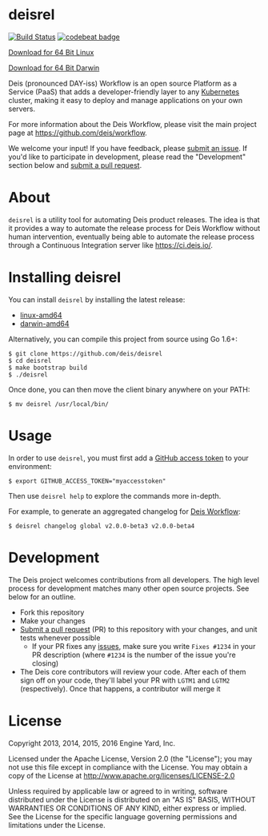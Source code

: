 # deisrel

[![Build Status](https://travis-ci.org/deis/deisrel.svg?branch=master)](https://travis-ci.org/deis/deisrel)
[![codebeat badge](https://codebeat.co/badges/46e06b60-7e4c-4daf-875b-c7c07ee56035)](https://codebeat.co/projects/github-com-deis-deisrel)

[Download for 64 Bit Linux](https://storage.googleapis.com/deisrel/deisrel-latest-linux-amd64)

[Download for 64 Bit Darwin](https://storage.googleapis.com/deisrel/deisrel-latest-darwin-amd64)

Deis (pronounced DAY-iss) Workflow is an open source Platform as a Service (PaaS) that adds a
developer-friendly layer to any [Kubernetes](http://kubernetes.io) cluster, making it easy to
deploy and manage applications on your own servers.

For more information about the Deis Workflow, please visit the main project page at
<https://github.com/deis/workflow>.

We welcome your input! If you have feedback, please [submit an issue][issues]. If you'd like to participate in development, please read the "Development" section below and [submit a pull request][prs].

# About

`deisrel` is a utility tool for automating Deis product releases. The idea is that it provides a
way to automate the release process for Deis Workflow without human intervention, eventually being
able to automate the release process through a Continuous Integration server like <https://ci.deis.io/>.

# Installing deisrel

You can install `deisrel` by installing the latest release:

- [linux-amd64](https://storage.googleapis.com/deisrel/deisrel-latest-linux-amd64)
- [darwin-amd64](https://storage.googleapis.com/deisrel/deisrel-latest-darwin-amd64)

Alternatively, you can compile this project from source using Go 1.6+:

	$ git clone https://github.com/deis/deisrel
	$ cd deisrel
	$ make bootstrap build
	$ ./deisrel

Once done, you can then move the client binary anywhere on your PATH:

	$ mv deisrel /usr/local/bin/

# Usage

In order to use `deisrel`, you must first add a [GitHub access token](https://github.com/settings/tokens) to your environment:

	$ export GITHUB_ACCESS_TOKEN="myaccesstoken"

Then use `deisrel help` to explore the commands more in-depth.

For example, to generate an aggregated changelog for [Deis Workflow][workflow]:

	$ deisrel changelog global v2.0.0-beta3 v2.0.0-beta4

# Development

The Deis project welcomes contributions from all developers. The high level process for development matches many other open source projects. See below for an outline.

* Fork this repository
* Make your changes
* [Submit a pull request][prs] (PR) to this repository with your changes, and unit tests whenever possible
	* If your PR fixes any [issues][issues], make sure you write `Fixes #1234` in your PR description (where `#1234` is the number of the issue you're closing)
* The Deis core contributors will review your code. After each of them sign off on your code, they'll label your PR with `LGTM1` and `LGTM2` (respectively). Once that happens, a contributor will merge it

# License

Copyright 2013, 2014, 2015, 2016 Engine Yard, Inc.

Licensed under the Apache License, Version 2.0 (the "License"); you may not use this file except in compliance with the License. You may obtain a copy of the License at <http://www.apache.org/licenses/LICENSE-2.0>

Unless required by applicable law or agreed to in writing, software distributed under the License is distributed on an "AS IS" BASIS, WITHOUT WARRANTIES OR CONDITIONS OF ANY KIND, either express or implied. See the License for the specific language governing permissions and limitations under the License.


[issues]: https://github.com/deis/deisrel/issues
[prs]: https://github.com/deis/deisrel/pulls
[workflow]: https://github.com/deis/workflow
